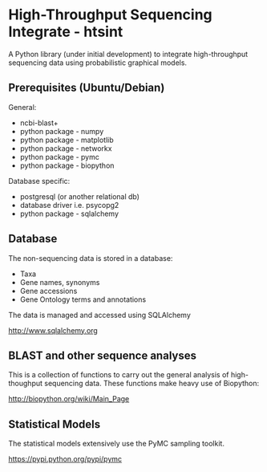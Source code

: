 High-Throughput Sequencing Integrate - htsint
===============================================

A Python library (under initial development) to integrate
high-throughput sequencing data using probabilistic graphical models.

Prerequisites (Ubuntu/Debian)
--------------

General:

  * ncbi-blast+
  * python package - numpy
  * python package - matplotlib 
  * python package - networkx
  * python package - pymc 
  * python package - biopython

Database specific:

  * postgresql (or another relational db)
  * database driver i.e. psycopg2 
  * python package - sqlalchemy

Database
-----------
The non-sequencing data is stored in a database:

  * Taxa
  * Gene names, synonyms
  * Gene accessions
  * Gene Ontology terms and annotations

The data is managed and accessed using SQLAlchemy

  http://www.sqlalchemy.org

BLAST and other sequence analyses 
-----------------------------------

This is a collection of functions to carry out the general analysis of
high-thoughput sequencing data.  These functions make heavy use of
Biopython:

  http://biopython.org/wiki/Main_Page

Statistical Models
----------------------

The statistical models extensively use the PyMC sampling toolkit.

  https://pypi.python.org/pypi/pymc
